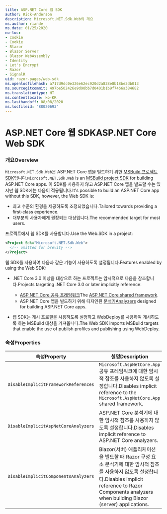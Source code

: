 ```yaml
---
title: ASP.NET Core 웹 SDK
author: Rick-Anderson
description: Microsoft.NET.Sdk.Web의 개요
ms.author: riande
ms.date: 01/25/2020
no-loc:
- cookie
- Cookie
- Blazor
- Blazor Server
- Blazor WebAssembly
- Identity
- Let's Encrypt
- Razor
- SignalR
uid: razor-pages/web-sdk
ms.openlocfilehash: a717d9dc0e326e62ec920d2a838e8b18be3db013
ms.sourcegitcommit: 497be502426e9d90bb7d0401b1b9f74b6a384682
ms.translationtype: HT
ms.contentlocale: ko-KR
ms.lasthandoff: 08/08/2020
ms.locfileid: "88020693"
---
```

# <a name="aspnet-core-web-sdk"></a><span data-ttu-id="cc8cb-103">ASP.NET Core 웹 SDK</span><span class="sxs-lookup"><span data-stu-id="cc8cb-103">ASP.NET Core Web SDK</span></span>

### <a name="overview"></a><span data-ttu-id="cc8cb-104">개요</span><span class="sxs-lookup"><span data-stu-id="cc8cb-104">Overview</span></span>

<span data-ttu-id="cc8cb-105">`Microsoft.NET.Sdk.Web`은 ASP.NET Core 앱을 빌드하기 위한 [MSBuild 프로젝트 SDK](https://docs.microsoft.com/visualstudio/msbuild/how-to-use-project-sdk)입니다.</span><span class="sxs-lookup"><span data-stu-id="cc8cb-105">`Microsoft.NET.Sdk.Web` is an [MSBuild project SDK](https://docs.microsoft.com/visualstudio/msbuild/how-to-use-project-sdk) for building ASP.NET Core apps.</span></span> <span data-ttu-id="cc8cb-106">이 SDK를 사용하지 않고 ASP.NET Core 앱을 빌드할 수는 있지만 웹 SDK에는 다음이 적용됩니다.</span><span class="sxs-lookup"><span data-stu-id="cc8cb-106">It's possible to build an ASP.NET Core app without this SDK, however, the Web SDK is:</span></span>

* <span data-ttu-id="cc8cb-107">최고 수준의 환경을 제공하도록 조정되었습니다.</span><span class="sxs-lookup"><span data-stu-id="cc8cb-107">Tailored towards providing a first-class experience.</span></span>
* <span data-ttu-id="cc8cb-108">대부분의 사용자에게 권장되는 대상입니다.</span><span class="sxs-lookup"><span data-stu-id="cc8cb-108">The recommended target for most users.</span></span>

<span data-ttu-id="cc8cb-109">프로젝트에서 웹 SDK를 사용합니다.</span><span class="sxs-lookup"><span data-stu-id="cc8cb-109">Use the Web.SDK in a project:</span></span>

  ```xml
  <Project Sdk="Microsoft.NET.Sdk.Web">
    <!-- omitted for brevity -->
  </Project>
  ```

<span data-ttu-id="cc8cb-110">웹 SDK를 사용하여 다음과 같은 기능이 사용하도록 설정됩니다.</span><span class="sxs-lookup"><span data-stu-id="cc8cb-110">Features enabled by using the Web SDK:</span></span>

* <span data-ttu-id="cc8cb-111">.NET Core 3.0 이상을 대상으로 하는 프로젝트는 암시적으로 다음을 참조합니다.</span><span class="sxs-lookup"><span data-stu-id="cc8cb-111">Projects targeting .NET Core 3.0 or later implicitly reference:</span></span>

  * <span data-ttu-id="cc8cb-112">[ASP.NET Core 공유 프레임워크](xref:fundamentals/metapackage-app)</span><span class="sxs-lookup"><span data-stu-id="cc8cb-112">The [ASP.NET Core shared framework](xref:fundamentals/metapackage-app).</span></span>
  * <span data-ttu-id="cc8cb-113">ASP.NET Core 앱을 빌드하기 위해 디자인된 [분석기](/visualstudio/extensibility/getting-started-with-roslyn-analyzers)</span><span class="sxs-lookup"><span data-stu-id="cc8cb-113">[Analyzers](/visualstudio/extensibility/getting-started-with-roslyn-analyzers) designed for building ASP.NET Core apps.</span></span>
* <span data-ttu-id="cc8cb-114">웹 SDK는 게시 프로필을 사용하도록 설정하고 WebDeploy를 사용하여 게시하도록 하는 MSBuild 대상을 가져옵니다.</span><span class="sxs-lookup"><span data-stu-id="cc8cb-114">The Web SDK imports MSBuild targets that enable the use of publish profiles and publishing using WebDeploy.</span></span>

### <a name="properties"></a><span data-ttu-id="cc8cb-115">속성</span><span class="sxs-lookup"><span data-stu-id="cc8cb-115">Properties</span></span>

| <span data-ttu-id="cc8cb-116">속성</span><span class="sxs-lookup"><span data-stu-id="cc8cb-116">Property</span></span> | <span data-ttu-id="cc8cb-117">설명</span><span class="sxs-lookup"><span data-stu-id="cc8cb-117">Description</span></span> |
| -------- | ----------- |
| `DisableImplicitFrameworkReferences` | <span data-ttu-id="cc8cb-118">`Microsoft.AspNetCore.App` 공유 프레임워크에 대한 암시적 참조를 사용하지 않도록 설정합니다.</span><span class="sxs-lookup"><span data-stu-id="cc8cb-118">Disables implicit reference to the `Microsoft.AspNetCore.App` shared framework.</span></span> |
| `DisableImplicitAspNetCoreAnalyzers` | <span data-ttu-id="cc8cb-119">ASP.NET Core 분석기에 대한 암시적 참조를 사용하지 않도록 설정합니다.</span><span class="sxs-lookup"><span data-stu-id="cc8cb-119">Disables implicit reference to ASP.NET Core analyzers.</span></span> |
| `DisableImplicitComponentsAnalyzers` | <span data-ttu-id="cc8cb-120">Blazor(서버) 애플리케이션을 빌드할 때 Razor 구성 요소 분석기에 대한 암시적 참조를 사용하지 않도록 설정합니다.</span><span class="sxs-lookup"><span data-stu-id="cc8cb-120">Disables implicit reference to Razor Components analyzers when building Blazor (server) applications.</span></span> |
